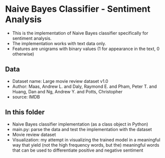 # Naive Bayes Classifier - Sentiment Analysis 

- This is the implementation of Naive Bayes classifier specifically for sentiment analysis.  
- The implementation works with text data only.  
- Features are unigrams with binary values (1 for appearance in the text, 0 otherwise)

## Data
- Dataset name: Large movie review dataset v1.0
- Author: Maas, Andrew L.  and  Daly, Raymond E.  and  Pham, Peter T.  and  Huang, Dan  and  Ng, Andrew Y.  and  Potts, Christopher
- source: IMDB

## In this folder
- Naive Bayes classifier implementation (as a class object in Python)
- main.py: parse the data and test the implementation with the dataset
- Movie review dataset
- Visualization: my attempt in visualizing the trained model in a meaningful way that yield (not the high frequency words, but the) meaningful words that can be used to differentiate positive and negative sentiment
